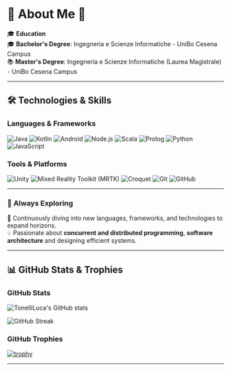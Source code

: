 # 🌌 About Me 🚀  

🎓 **Education**  
🎓 **Bachelor's Degree**: Ingegneria e Scienze Informatiche - UniBo Cesena Campus  
📚 **Master's Degree**: Ingegneria e Scienze Informatiche (Laurea Magistrale) - UniBo Cesena Campus  

---

## 🛠️ **Technologies & Skills**  
### **Languages & Frameworks**  
![Java](https://img.shields.io/badge/-Java-007396?logo=java&logoColor=white&style=flat-square) ![Kotlin](https://img.shields.io/badge/-Kotlin-0095D5?logo=kotlin&logoColor=white&style=flat-square) ![Android](https://img.shields.io/badge/-Android-3DDC84?logo=android&logoColor=white&style=flat-square) ![Node.js](https://img.shields.io/badge/-Node.js-339933?logo=nodedotjs&logoColor=white&style=flat-square) ![Scala](https://img.shields.io/badge/-Scala-DC322F?logo=scala&logoColor=white&style=flat-square) ![Prolog](https://img.shields.io/badge/-Prolog-000000?logoColor=white&style=flat-square) ![Python](https://img.shields.io/badge/-Python-3776AB?logo=python&logoColor=white&style=flat-square) ![JavaScript](https://img.shields.io/badge/-JavaScript-F7DF1E?logo=javascript&logoColor=black&style=flat-square)  

### **Tools & Platforms**  
![Unity](https://img.shields.io/badge/-Unity-000000?logo=unity&logoColor=white&style=flat-square) ![Mixed Reality Toolkit (MRTK)](https://img.shields.io/badge/-Mixed_Reality_Toolkit_(MRTK)-0078D7?logo=microsoft&logoColor=white&style=flat-square) ![Croquet](https://img.shields.io/badge/-Croquet-4F46E5?style=flat-square) ![Git](https://img.shields.io/badge/-Git-F05032?logo=git&logoColor=white&style=flat-square) ![GitHub](https://img.shields.io/badge/-GitHub-181717?logo=github&logoColor=white&style=flat-square)  

---

### 🌌 **Always Exploring**  
🚀 Continuously diving into new languages, frameworks, and technologies to expand horizons.  
💡 Passionate about **concurrent and distributed programming**, **software architecture** and designing efficient systems.  

---

## 📊 **GitHub Stats & Trophies**  
### **GitHub Stats**  
![TonelliLuca's GitHub stats](https://github-readme-stats.vercel.app/api?username=TonelliLuca&show_icons=true&hide_title=true&count_private=true&hide=prs&theme=radical)

![GitHub Streak](https://github-readme-streak-stats.herokuapp.com/?user=TonelliLuca&theme=radical)


### **GitHub Trophies**  
[![trophy](https://github-profile-trophy.vercel.app/?username=TonelliLuca&theme=radical&row=1&column=4)](https://github.com/ryo-ma/github-profile-trophy)

---



